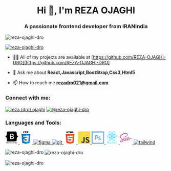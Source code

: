 <h1 align="center">Hi 👋, I'm REZA OJAGHI</h1>
<h3 align="center">A passionate frontend developer from IRANIndia</h3>

<p align="left"> <img src="https://komarev.com/ghpvc/?username=reza-ojaghi-dro&label=Profile%20views&color=0e75b6&style=flat" alt="reza-ojaghi-dro" /> </p>

<p align="left"> <a href="https://github.com/ryo-ma/github-profile-trophy"><img src="https://github-profile-trophy.vercel.app/?username=reza-ojaghi-dro" alt="reza-ojaghi-dro" /></a> </p>

- 👨‍💻 All of my projects are available at [https://github.com/REZA-OJAGHI-DRO](https://github.com/REZA-OJAGHI-DRO)

- 💬 Ask me about **React,Javascript,BootStrap,Css3,Html5**

- 📫 How to reach me **rezadro021@gmail.com**

<h3 align="left">Connect with me:</h3>
<p align="left">
<a href="https://linkedin.com/in/reza (dro) ojaghi" target="blank"><img align="center" src="https://raw.githubusercontent.com/rahuldkjain/github-profile-readme-generator/master/src/images/icons/Social/linked-in-alt.svg" alt="reza (dro) ojaghi" height="30" width="40" /></a>
<a href="https://instagram.com/@reza-ojaghi-dro" target="blank"><img align="center" src="https://raw.githubusercontent.com/rahuldkjain/github-profile-readme-generator/master/src/images/icons/Social/instagram.svg" alt="@reza-ojaghi-dro" height="30" width="40" /></a>
</p>

<h3 align="left">Languages and Tools:</h3>
<p align="left"> <a href="https://getbootstrap.com" target="_blank" rel="noreferrer"> <img src="https://raw.githubusercontent.com/devicons/devicon/master/icons/bootstrap/bootstrap-plain-wordmark.svg" alt="bootstrap" width="40" height="40"/> </a> <a href="https://www.w3schools.com/css/" target="_blank" rel="noreferrer"> <img src="https://raw.githubusercontent.com/devicons/devicon/master/icons/css3/css3-original-wordmark.svg" alt="css3" width="40" height="40"/> </a> <a href="https://www.figma.com/" target="_blank" rel="noreferrer"> <img src="https://www.vectorlogo.zone/logos/figma/figma-icon.svg" alt="figma" width="40" height="40"/> </a> <a href="https://git-scm.com/" target="_blank" rel="noreferrer"> <img src="https://www.vectorlogo.zone/logos/git-scm/git-scm-icon.svg" alt="git" width="40" height="40"/> </a> <a href="https://www.w3.org/html/" target="_blank" rel="noreferrer"> <img src="https://raw.githubusercontent.com/devicons/devicon/master/icons/html5/html5-original-wordmark.svg" alt="html5" width="40" height="40"/> </a> <a href="https://developer.mozilla.org/en-US/docs/Web/JavaScript" target="_blank" rel="noreferrer"> <img src="https://raw.githubusercontent.com/devicons/devicon/master/icons/javascript/javascript-original.svg" alt="javascript" width="40" height="40"/> </a> <a href="https://www.photoshop.com/en" target="_blank" rel="noreferrer"> <img src="https://raw.githubusercontent.com/devicons/devicon/master/icons/photoshop/photoshop-line.svg" alt="photoshop" width="40" height="40"/> </a> <a href="https://reactjs.org/" target="_blank" rel="noreferrer"> <img src="https://raw.githubusercontent.com/devicons/devicon/master/icons/react/react-original-wordmark.svg" alt="react" width="40" height="40"/> </a> <a href="https://sass-lang.com" target="_blank" rel="noreferrer"> <img src="https://raw.githubusercontent.com/devicons/devicon/master/icons/sass/sass-original.svg" alt="sass" width="40" height="40"/> </a> <a href="https://tailwindcss.com/" target="_blank" rel="noreferrer"> <img src="https://www.vectorlogo.zone/logos/tailwindcss/tailwindcss-icon.svg" alt="tailwind" width="40" height="40"/> </a> </p>

<p><img align="left" src="https://github-readme-stats.vercel.app/api/top-langs?username=reza-ojaghi-dro&show_icons=true&locale=en&layout=compact" alt="reza-ojaghi-dro" /></p>

<p>&nbsp;<img align="center" src="https://github-readme-stats.vercel.app/api?username=reza-ojaghi-dro&show_icons=true&locale=en" alt="reza-ojaghi-dro" /></p>

<p><img align="center" src="https://github-readme-streak-stats.herokuapp.com/?user=reza-ojaghi-dro&" alt="reza-ojaghi-dro" /></p>
